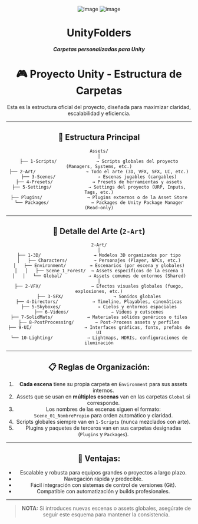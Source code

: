 <header>

![image](https://github.com/user-attachments/assets/95f4cd3a-c3be-4896-9a63-026bd422bce4)
![image](https://github.com/user-attachments/assets/49dd560e-5dc5-45c8-8b8b-68f27da00cd8)

# **UnityFolders**

_**Carpetas personalizadas para Unity**_


# 🎮 Proyecto Unity - Estructura de Carpetas

Esta es la estructura oficial del proyecto, diseñada para maximizar claridad, escalabilidad y eficiencia.

---

## 📂 Estructura Principal

```
Assets/
│
├── 1-Scripts/               → Scripts globales del proyecto (Managers, Systems, etc.)
├── 2-Art/                   → Todo el arte (3D, VFX, SFX, UI, etc.)
├── 3-Scenes/                → Escenas jugables (cargables)
├── 4-Presets/               → Presets de herramientas y assets
├── 5-Settings/              → Settings del proyecto (URP, Inputs, Tags, etc.)
├── Plugins/                 → Plugins externos o de la Asset Store
└── Packages/                → Packages de Unity Package Manager (Read-only)
```

---

## 📂 Detalle del Arte (`2-Art`)

```
2-Art/
│
├── 1-3D/                    → Modelos 3D organizados por tipo
│   ├── Characters/          → Personajes (Player, NPCs, etc.)
│   ├── Environment/         → Escenarios (por escena y globales)
│   │   ├── Scene_1_Forest/  → Assets específicos de la escena 1
│   │   └── Global/          → Assets comunes de entornos (Shared)
│
├── 2-VFX/                   → Efectos visuales globales (fuego, explosiones, etc.)
├── 3-SFX/                   → Sonidos globales
├── 4-Directors/             → Timeline, Playables, cinemáticas
├── 5-Skyboxes/              → Cielos y entornos espaciales
├── 6-Videos/                → Videos y cutscenes
├── 7-SolidMats/             → Materiales sólidos genéricos o tiles
├── 8-PostProcessing/        → Post-Process assets y perfiles
├── 9-UI/                    → Interfaces gráficas, fonts, prefabs de UI
└── 10-Lighting/             → Lightmaps, HDRIs, configuraciones de iluminación
```

---

## 📋 Reglas de Organización:
1. **Cada escena** tiene su propia carpeta en `Environment` para sus assets internos.
2. Assets que se usan en **múltiples escenas** van en las carpetas `Global` si corresponde.
3. Los nombres de las escenas siguen el formato:  
`Scene_01_NombrePropio` para orden automático y claridad.
4. Scripts globales siempre van en `1-Scripts` (nunca mezclados con arte).
5. Plugins y paquetes de terceros van en sus carpetas designadas (`Plugins` y `Packages`).

---

## 🎯 Ventajas:
- Escalable y robusta para equipos grandes o proyectos a largo plazo.
- Navegación rápida y predecible.
- Fácil integración con sistemas de control de versiones (Git).
- Compatible con automatización y builds profesionales.

---

> **NOTA:** Si introduces nuevas escenas o assets globales, asegúrate de seguir este esquema para mantener la consistencia.


